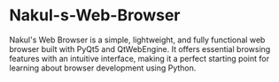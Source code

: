 # Nakul-s-Web-Browser
Nakul's Web Browser is a simple, lightweight, and fully functional web browser built with PyQt5 and QtWebEngine. It offers essential browsing features with an intuitive interface, making it a perfect starting point for learning about browser development using Python.
